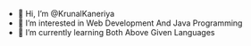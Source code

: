 - 👋 Hi, I’m @KrunalKaneriya
- 👀 I’m interested in Web Development And Java Programming
- 🌱 I’m currently learning Both Above Given Languages

<!---
KrunalKaneriya/KrunalKaneriya is a ✨ special ✨ repository because its `README.md` (this file) appears on your GitHub profile.
You can click the Preview link to take a look at your changes.
--->
